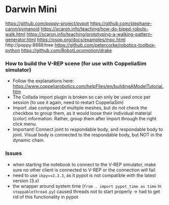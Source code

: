# Darwin Mini



https://github.com/poppy-project/pypot
https://github.com/stephane-caron/pymanoid
https://scaron.info/teaching/how-do-biped-robots-walk.html
https://scaron.info/teaching/prototyping-a-walking-pattern-generator.html
https://osqp.org/docs/examples/mpc.html
http://poppy:8888/tree
https://github.com/petercorke/robotics-toolbox-python
https://github.com/RobotLocomotion/drake


### How to build the V-REP scene (for use with CoppeliaSim simulator)

- Follow the explanations here: https://www.coppeliarobotics.com/helpFiles/en/buildingAModelTutorial.htm
- The Collada import plugin is broken so can only be used once per session (to use it again, need to restart CoppeliaSim)
- Import .dae composed of multiple meshes, but do not check the checkbox to group them, as it would loose their individual material (color) information.  Rather, group them after import through the right click menu.
- Important!  Connect joint to respondable body, and respondable body to joint.  Visual body is connected to the respondable body, but NOT in the dynamic chain.


### Issues

- when starting the notebook to connect to the V-REP simulator, make sure no other client is connected to V-REP or the connection will fail
- need to use `ikpy==2.3.3`, as it pypot is not compatible with the latest version (3.x)
- the wrapper around system time (`from . import pypot_time as time` in `stoppablethread.py`) caused threads not to start properly -> had to get rid of this functionality in pypot


